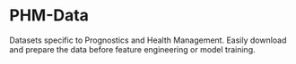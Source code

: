 # PHM-Data
Datasets specific to Prognostics and Health Management. Easily download and prepare the data before feature engineering or model training.
